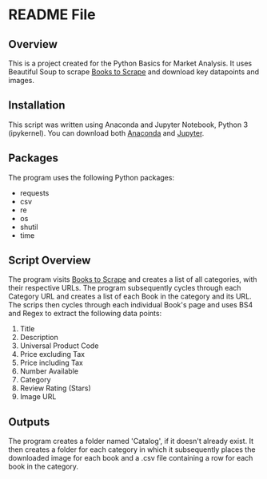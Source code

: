 # README File

## Overview

This is a project created for the Python Basics for Market Analysis. It uses Beautiful Soup to scrape [Books to Scrape](https://books.toscrape.com/) and download key datapoints and images.

## Installation

This script was written using Anaconda and Jupyter Notebook, Python 3 (ipykernel). You can download both [Anaconda](https://www.anaconda.com/products/distribution?gclid=Cj0KCQjwyt-ZBhCNARIsAKH1176dQWl6WYnqVvLy0lC4LNAUl-FRbUQFCUnwgK7nSYl-CXcloFMSKkIaAm_zEALw_wcB) and [Jupyter](https://jupyter.org/install).

## Packages

The program uses the following Python packages:
* requests
* csv
* re
* os
* shutil
* time

## Script Overview

The program visits [Books to Scrape](https://books.toscrape.com/) and creates a list of all categories, with their respective URLs. The program subsequently cycles through each Category URL and creates a list of each Book in the category and its URL. The scrips then cycles through each individual Book's page and uses BS4 and Regex to extract the following data points:
1. Title
2. Description
3. Universal Product Code
4. Price excluding Tax
5. Price including Tax
6. Number Available
7. Category
8. Review Rating (Stars)
9. Image URL

## Outputs

The program creates a folder named 'Catalog', if it doesn't already exist. It then creates a folder for each category in which it subsequently places the downloaded image for each book and a .csv file containing a row for each book in the category.
